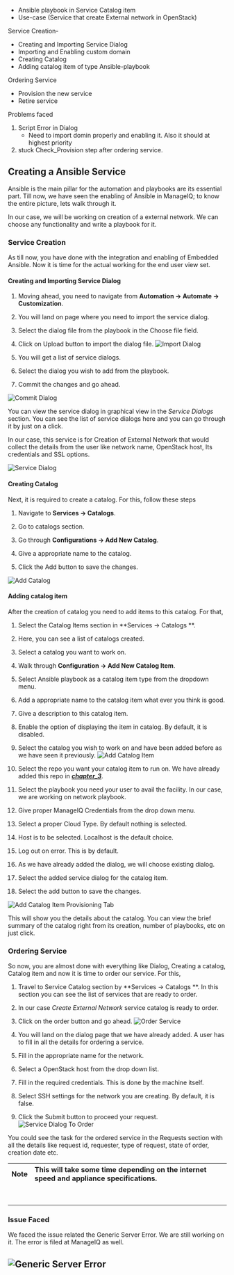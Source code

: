 - Ansible playbook in Service Catalog item
- Use-case (Service that create External network in OpenStack)

Service Creation-
- Creating and Importing Service Dialog
- Importing and Enabling custom domain
- Creating Catalog
- Adding catalog item of type Ansible-playbook

Ordering Service
- Provision the new service
- Retire service

Problems faced
1. Script Error in Dialog
    - Need to import domin properly and enabling it. Also it should at highest priority
2. stuck Check_Provision step after ordering service.



## Creating a Ansible Service

Ansible is the main pillar for the automation and playbooks are its essential part. Till now, we have seen the enabling of Ansible in ManageIQ; to know the entire picture, lets walk through it.

In our case, we will be working on creation of a external network. We can choose any functionality and write a playbook for it.

### Service Creation

As till now, you have done with the integration and enabling of Embedded Ansible. Now it is time for the actual working for the end user view set.

#### Creating and Importing Service Dialog

1. Moving ahead, you need to navigate from **Automation &rarr; Automate &rarr; Customization**.

2. You will land on page where you need to import the service dialog.

3. Select the dialog file from the playbook in the Choose file field.

4. Click on Upload button to import the dialog file.
![Import Dialog](../images/chapter4/Import_Dialog.png "Import Dialog")

5. You will get a list of service dialogs.

6. Select the dialog you wish to add from the playbook.

7. Commit the changes and go ahead.

![Commit Dialog](../images/chapter4/Commit_Dialog.png "Commit Dialog")

You can view the service dialog in graphical view in the *Service Dialogs* section. You can see the list of service dialogs here and you can go through it by just on a click.

In our case, this service is for Creation of External Network that would collect the details from the user like network name, OpenStack host, Its credentials and SSL options.

![Service Dialog](../images/chapter4/Service_Dialog.png "Service Dialog")

#### Creating Catalog

Next, it is required to create a catalog. For this, follow these steps

1. Navigate to **Services &rarr; Catalogs**.

2. Go to catalogs section.

3. Go through **Configurations &rarr; Add New Catalog**.

4. Give a appropriate name to the catalog.

5. Click the Add button to save the changes.

![Add Catalog](../images/chapter4/Add_Catalog.png "Add Catalog")

#### Adding catalog item

After the creation of catalog you need to add items to this catalog. For that,

1. Select the Catalog Items section in **Services &rarr; Catalogs **.

2. Here, you can see a list of catalogs created.

3. Select a catalog you want to work on.

4. Walk through **Configuration &rarr; Add New Catalog Item**.

5. Select Ansible playbook as a catalog item type from the dropdown menu.

6. Add a appropriate name to the catalog item what ever you think is good.

7. Give a description to this catalog item.

8. Enable the option of displaying the item in catalog. By default, it is disabled.

9. Select the catalog you wish to work on and have been added before as we have seen it previously.
![Add Catalog Item](../images/chapter4/Add_Catalog_Item.png "Add Catalog Item")

10. Select the repo you want your catalog item to run on. We have already added this repo in [**_chapter_3_**](chapter_3/embedded_ansible.md).

11. Select the playbook you need your user to avail the facility. In our case, we are working on network playbook.

12. Give proper ManageIQ Credentials from the drop down menu.

13. Select a proper Cloud Type. By default nothing is selected.

14. Host is to be selected. Localhost is the default choice.

15. Log out on error. This is by default.

16. As we have already added the dialog, we will choose existing dialog.

17. Select the added service dialog for the catalog item.

18. Select the add button to save the changes.

![Add Catalog Item Provisioning Tab](../images/chapter4/Add_Catalog_Item_Provisioning_Tab.png "Add Catalog Item-Provisioning Tab")

This will show you the details about the catalog. You can view the brief summary of the catalog right from its creation, number of playbooks, etc on just click.

### Ordering Service

So now, you are almost done with everything like Dialog, Creating a catalog, Catalog item and now it is time to order our service. For this,

1. Travel to Service Catalog section by **Services &rarr; Catalogs **. In this section you can see the list of services that are ready to order.

2. In our case *Create External Network* service catalog is ready to order.

3. Click on the order button and go ahead.
![Order Service](../images/chapter4/Order_Service.png "Order_Service")

4. You will land on the dialog page that we have already added. A user has to fill in all the details for ordering a service.

5. Fill in the appropriate name for the network.

6. Select a OpenStack host from the drop down list.

7. Fill in the required credentials. This is done by the machine itself.

8. Select SSH settings for the network you are creating. By default, it is false.

9. Click the Submit button to proceed your request.
![Service Dialog To Order](../images/chapter4/Service_Dialog_To_Order.png "Service_Dialog_To_Order")

You could see the task for the ordered service in the Requests section with all the details like request id, requester, type of request, state of order, creation date etc.

| Note |This will take some time depending on the internet speed and appliance specifications.|
|------|:------|


<br>

---

### Issue Faced

We faced the issue related the Generic Server Error. We are still working on it. The error is filed at ManageIQ as well.

![Generic Server Error](../images/chapter4/Generic_Server_Error.png "Generic Server Error")
---
<br>
